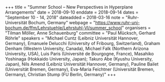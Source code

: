 +++
title = "Summer School – New Perspectives in Hyperplane Arrangements"
date = 2018-09-10
enddate = 2018-09-14
dates = "September 10 - 14, 2018"
dateadded = 2018-03-16
note = "Ruhr-Universität Bochum, Germany"
webpage = "https://www.ruhr-uni-bochum.de/ffm/Lehrstuehle/Lehrstuhl-VI/summer_school"
organisers = "Tilman Möller, Anne Schauenburg"
committee = "Paul Mücksch, Gerhard Röhrle"
speakers = "Michael Cuntz (Leibniz Universität Hannover, Germany), Emanuele Delucchi (University of Fribourg, Switzerland), Graham Denham (Western University, Canada), Michael Falk (Northern Arizona University, USA), Luis Paris (Université de Bourgogne, France), Masahiko Yoshinaga (Hokkaido University, Japan); Takuro Abe (Kyushu University, Japan), Nils Amend (Leibniz Universität Hannover, Germany), Pauline Bailet (Universität Bremen, Germany), Eva-Maria Feichtner (Universität Bremen, Germany), Christian Stump (FU Berlin, Germany)"
+++
